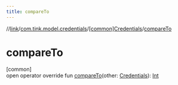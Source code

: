 ```yaml
---
title: compareTo
---
```

//[link](../../../index.html)/[com.tink.model.credentials](../index.html)/[[common]Credentials](index.html)/[compareTo](compare-to.html)



# compareTo



[common]\
open operator override fun [compareTo](compare-to.html)(other: [Credentials](index.html)): [Int](https://kotlinlang.org/api/latest/jvm/stdlib/kotlin/-int/index.html)




